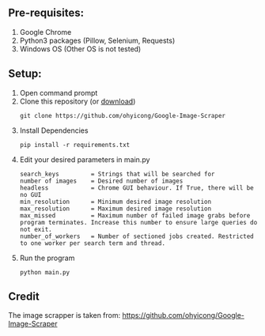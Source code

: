 ## Pre-requisites:
1. Google Chrome
2. Python3 packages (Pillow, Selenium, Requests)
3. Windows OS (Other OS is not tested)

## Setup:
1. Open command prompt
2. Clone this repository (or [download](https://github.com/ohyicong/Google-Image-Scraper/archive/refs/heads/master.zip))
    ```
    git clone https://github.com/ohyicong/Google-Image-Scraper
    ```
3. Install Dependencies
    ```
    pip install -r requirements.txt
    ```
4. Edit your desired parameters in main.py
    ```
    search_keys         = Strings that will be searched for
    number of images    = Desired number of images
    headless            = Chrome GUI behaviour. If True, there will be no GUI
    min_resolution      = Minimum desired image resolution
    max_resolution      = Maximum desired image resolution
    max_missed          = Maximum number of failed image grabs before program terminates. Increase this number to ensure large queries do not exit.
    number_of_workers   = Number of sectioned jobs created. Restricted to one worker per search term and thread.
    ```
4. Run the program
    ```
    python main.py
    ```
## Credit
The image scrapper is taken from: https://github.com/ohyicong/Google-Image-Scraper
